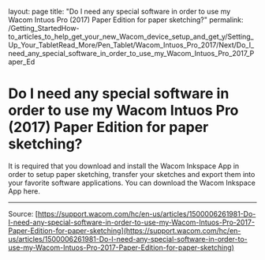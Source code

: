 layout: page
title: "Do I need any special software in order to use my Wacom Intuos Pro (2017) Paper Edition for paper sketching?"
permalink: /Getting_StartedHow-to_articles_to_help_get_your_new_Wacom_device_setup_and_get_y/Setting_Up_Your_TabletRead_More/Pen_Tablet/Wacom_Intuos_Pro_2017/Next/Do_I_need_any_special_software_in_order_to_use_my_Wacom_Intuos_Pro_2017_Paper_Ed

# Do I need any special software in order to use my Wacom Intuos Pro (2017) Paper Edition for paper sketching?

It is required that you download and install the Wacom Inkspace App in order to setup paper sketching, transfer your sketches and export them into your favorite software applications. You can download the Wacom Inkspace App here.

---
Source: [https://support.wacom.com/hc/en-us/articles/1500006261981-Do-I-need-any-special-software-in-order-to-use-my-Wacom-Intuos-Pro-2017-Paper-Edition-for-paper-sketching](https://support.wacom.com/hc/en-us/articles/1500006261981-Do-I-need-any-special-software-in-order-to-use-my-Wacom-Intuos-Pro-2017-Paper-Edition-for-paper-sketching)
